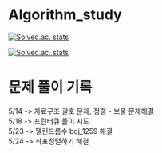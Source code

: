 # Algorithm_study
 [![Solved.ac. stats](http://mazassumnida.wtf/api/mini/generate_badge?boj=cjstkek0907)](https://solved.ac/cjstkek0907) 

 [![Solved.ac. stats](http://mazassumnida.wtf/api/v2/generate_badge?boj=cjstkek0907)](https://solved.ac/cjstkek0907) 

# 문제 풀이 기록 
5/14 -> 자료구조 괄호 문제, 정렬 - 보물 문제해결 <br>
5/18 -> 프린터큐 풀이 시도<br>
5/23 -> 팰린드롬수 boj_1259 해결 <br>
5/24 -> 좌표정렬하기 해결 
